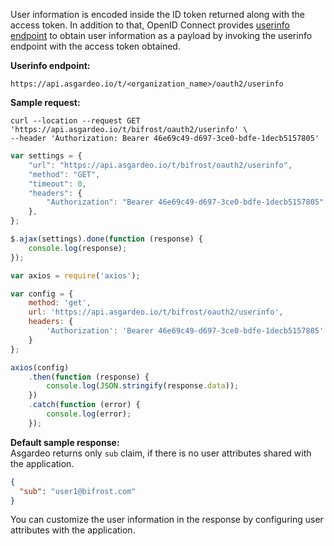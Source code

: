 
User information is encoded inside the ID token returned along with the access token. In addition to that, OpenID Connect provides [userinfo endpoint](https://openid.net/specs/openid-connect-core-1_0.html#UserInfo) to obtain user
information as a payload by invoking the userinfo endpoint with the access token obtained.

**Userinfo endpoint:**

```
https://api.asgardeo.io/t/<organization_name>/oauth2/userinfo
```

**Sample request:**

<CodeGroup>
<CodeGroupItem title="cURL" active>

``` 
curl --location --request GET 'https://api.asgardeo.io/t/bifrost/oauth2/userinfo' \
--header 'Authorization: Bearer 46e69c49-d697-3ce0-bdfe-1decb5157805'
```

</CodeGroupItem>

<CodeGroupItem title="JavaScript - jQuery">

```js
var settings = {
    "url": "https://api.asgardeo.io/t/bifrost/oauth2/userinfo",
    "method": "GET",
    "timeout": 0,
    "headers": {
        "Authorization": "Bearer 46e69c49-d697-3ce0-bdfe-1decb5157805"
    },
};

$.ajax(settings).done(function (response) {
    console.log(response);
});
```

</CodeGroupItem>

<CodeGroupItem title="Nodejs - Axios">

```js
var axios = require('axios');

var config = {
    method: 'get',
    url: 'https://api.asgardeo.io/t/bifrost/oauth2/userinfo',
    headers: {
        'Authorization': 'Bearer 46e69c49-d697-3ce0-bdfe-1decb5157805'
    }
};

axios(config)
    .then(function (response) {
        console.log(JSON.stringify(response.data));
    })
    .catch(function (error) {
        console.log(error);
    });
```

</CodeGroupItem>
</CodeGroup>

**Default sample response:**  
Asgardeo returns only `sub` claim, if there is no user attributes shared with the application.

```json
{
  "sub": "user1@bifrost.com"
}
```

You can customize the user information in the response by <a :href="$withBase('/guides/applications/user-attributes/enable-attributes-for-oidc-app/')">configuring user attributes</a> with the application.
<br>
